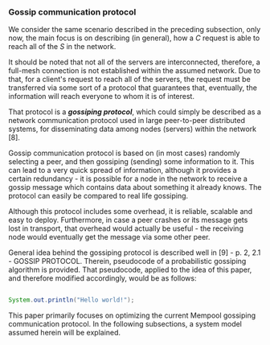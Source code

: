 ### Gossip communication protocol

We consider the same scenario described in the preceding subsection, only now, the main focus is on describing (in general), how a *C* request is able to reach all of the *S* in the network.

It should be noted that not all of the servers are interconnected, therefore, a full-mesh connection is not established within the assumed network. Due to that, for a client's request to reach all of the servers, the request must be transferred via some sort of a protocol that guarantees that, eventually, the information will reach everyone to whom it is of interest.

That protocol is a ***gossiping protocol***, which could simply be described as a network communication protocol used in large peer-to-peer distributed systems, for disseminating data among nodes (servers) within the network [8]. 

Gossip communication protocol is based on (in most cases) randomly selecting a peer, and then gossiping (sending) some information to it. This can lead to a very quick spread of information, although it provides a certain redundancy - it is possible for a node in the network to receive a gossip message which contains data about something it already knows. The protocol can easily be compared to real life gossiping.

Although this protocol includes some overhead, it is reliable, scalable and easy to deploy. Furthermore, in case a peer crashes or its message gets lost in transport, that overhead would actually be useful - the receiving node would eventually get the message via some other peer.

General idea behind the gossiping protocol is described well in [9] - p. 2, 2.1 - GOSSIP PROTOCOL. Therein,  pseudocode of a probabilistic gossiping algorithm is provided. That pseudocode, applied to the idea of this paper, and therefore modified accordingly, would be as follows:

``` java

System.out.println("Hello world!");

```

This paper primarily focuses on optimizing the current Mempool gossiping communication protocol. In the following subsections, a system model assumed herein will be explained.
<!--stackedit_data:
eyJoaXN0b3J5IjpbLTEzMzc4NTU1NjYsMTA3NzQxODI1OSw3OT
YzMjA1ODMsMTU5Njg4NzMzMCwtMTIxNzM4NjQxNywxMzMxOTky
NTU3LDU3MjAwMTEwMSwtMzM4MDcxOTYzXX0=
-->
